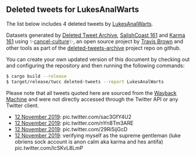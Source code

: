 ## Deleted tweets for LukesAnalWarts

The list below includes 4 deleted tweets by
[LukesAnalWarts](https://twitter.com/LukesAnalWarts).



Datasets generated by [Deleted Tweet Archive](https://twitter.com/deletedtweet161), 
[SalishCoast 161](https://twitter.com/SalishCoastA) and [Karma 161](https://twitter.com/KarmaOneSixOne) 
using ✨[cancel-culture](https://github.com/travisbrown/cancel-culture)✨, an open source project by 
[Travis Brown](https://twitter.com/travisbrown) and other tools as part of the 
[deleted-tweets-archive](https://github.com/salcoast/deleted-tweets-archive/) project repo on github.

You can create your own updated version of this document by checking out and configuring the
repository and then running the following commands:

```bash
$ cargo build --release
$ target/release/twcc deleted-tweets --report LukesAnalWarts
```

Please note that all tweets quoted here are sourced from the
[Wayback Machine](https://web.archive.org) and were not directly accessed through the Twitter API or
any Twitter client.

* [12 November 2019](https://web.archive.org/web/20191112143733/https://twitter.com/LukesAnalWarts/status/1194259685966266371): pic.twitter.com/sac3GfY4U2
* [12 November 2019](https://web.archive.org/web/20191112143733/https://twitter.com/LukesAnalWarts/status/1194259685966266371): pic.twitter.com/nYn8Tm3ARE
* [12 November 2019](https://web.archive.org/web/20191112143736/https://twitter.com/LukesAnalWarts/status/1194259327651069952): pic.twitter.com/29Ri5ijGcD
* [12 November 2019](https://web.archive.org/web/20191112133238/https://twitter.com/LukesAnalWarts/status/1194245324346396672): verifying myself as the supreme gentleman (luke obriens sock account is anon calm aka karma and hes antifa) pic.twitter.com/lcSKvL8LmP
